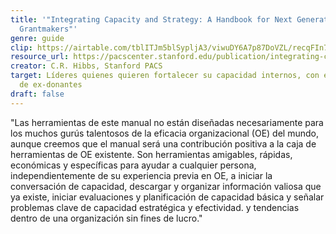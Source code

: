 ```yaml
---
title: '"Integrating Capacity and Strategy: A Handbook for Next Generation
  Grantmakers"'
genre: guide
clip: https://airtable.com/tblITJm5blSypljA3/viwuDY6A7p87DoVZL/recqFIn7xEMRRH8gV?blocks=hide
resource_url: https://pacscenter.stanford.edu/publication/integrating-capacity-and-strategy-a-handbook-for-next-generation-grantmakers-and-grantees/
creator: C.R. Hibbs, Stanford PACS
target: Líderes quienes quieren fortalecer su capacidad internos, con estos tips
  de ex-donantes
draft: false
---
```

"Las herramientas de este manual no están diseñadas necesariamente para los muchos gurús talentosos de la eficacia organizacional (OE) del mundo, aunque creemos que el manual será una contribución positiva a la caja de herramientas de OE existente. Son herramientas amigables, rápidas, económicas y específicas para ayudar a cualquier persona, independientemente de su experiencia previa en OE, a iniciar la conversación de capacidad, descargar y organizar información valiosa que ya existe, iniciar evaluaciones y planificación de capacidad básica y señalar problemas clave de capacidad estratégica y efectividad. y tendencias dentro de una organización sin fines de lucro."